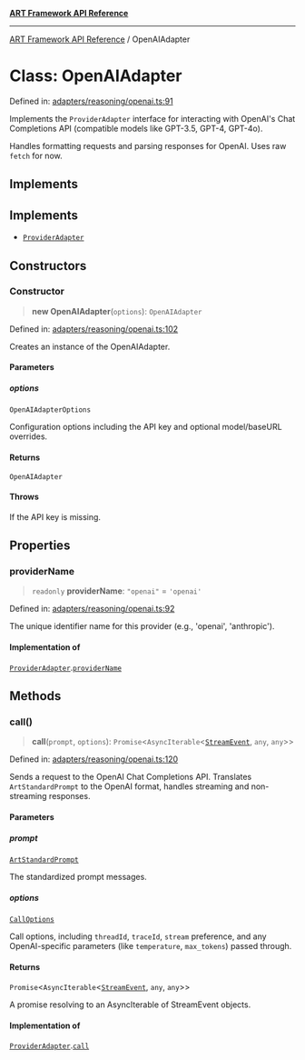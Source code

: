 [**ART Framework API Reference**](../README.md)

***

[ART Framework API Reference](../README.md) / OpenAIAdapter

# Class: OpenAIAdapter

Defined in: [adapters/reasoning/openai.ts:91](https://github.com/hashangit/ART/blob/0d5679913e70f07ec60f00c1f87b53a5f0bf6ddf/src/adapters/reasoning/openai.ts#L91)

Implements the `ProviderAdapter` interface for interacting with OpenAI's
Chat Completions API (compatible models like GPT-3.5, GPT-4, GPT-4o).

Handles formatting requests and parsing responses for OpenAI.
Uses raw `fetch` for now.

## Implements

## Implements

- [`ProviderAdapter`](../interfaces/ProviderAdapter.md)

## Constructors

### Constructor

> **new OpenAIAdapter**(`options`): `OpenAIAdapter`

Defined in: [adapters/reasoning/openai.ts:102](https://github.com/hashangit/ART/blob/0d5679913e70f07ec60f00c1f87b53a5f0bf6ddf/src/adapters/reasoning/openai.ts#L102)

Creates an instance of the OpenAIAdapter.

#### Parameters

##### options

`OpenAIAdapterOptions`

Configuration options including the API key and optional model/baseURL overrides.

#### Returns

`OpenAIAdapter`

#### Throws

If the API key is missing.

## Properties

### providerName

> `readonly` **providerName**: `"openai"` = `'openai'`

Defined in: [adapters/reasoning/openai.ts:92](https://github.com/hashangit/ART/blob/0d5679913e70f07ec60f00c1f87b53a5f0bf6ddf/src/adapters/reasoning/openai.ts#L92)

The unique identifier name for this provider (e.g., 'openai', 'anthropic').

#### Implementation of

[`ProviderAdapter`](../interfaces/ProviderAdapter.md).[`providerName`](../interfaces/ProviderAdapter.md#providername)

## Methods

### call()

> **call**(`prompt`, `options`): `Promise`\<`AsyncIterable`\<[`StreamEvent`](../interfaces/StreamEvent.md), `any`, `any`\>\>

Defined in: [adapters/reasoning/openai.ts:120](https://github.com/hashangit/ART/blob/0d5679913e70f07ec60f00c1f87b53a5f0bf6ddf/src/adapters/reasoning/openai.ts#L120)

Sends a request to the OpenAI Chat Completions API.
Translates `ArtStandardPrompt` to the OpenAI format, handles streaming and non-streaming responses.

#### Parameters

##### prompt

[`ArtStandardPrompt`](../type-aliases/ArtStandardPrompt.md)

The standardized prompt messages.

##### options

[`CallOptions`](../interfaces/CallOptions.md)

Call options, including `threadId`, `traceId`, `stream` preference, and any OpenAI-specific parameters (like `temperature`, `max_tokens`) passed through.

#### Returns

`Promise`\<`AsyncIterable`\<[`StreamEvent`](../interfaces/StreamEvent.md), `any`, `any`\>\>

A promise resolving to an AsyncIterable of StreamEvent objects.

#### Implementation of

[`ProviderAdapter`](../interfaces/ProviderAdapter.md).[`call`](../interfaces/ProviderAdapter.md#call)
